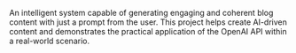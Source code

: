 An intelligent system capable of generating engaging and coherent blog content with just a prompt from the user. This project helps create AI-driven content and demonstrates the practical application of the OpenAI API within a real-world scenario.
